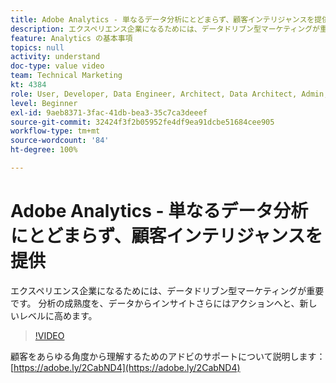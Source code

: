 ```yaml
---
title: Adobe Analytics - 単なるデータ分析にとどまらず、顧客インテリジャンスを提供
description: エクスペリエンス企業になるためには、データドリブン型マーケティングが重要です。 分析の成熟度を、データからインサイトさらにはアクションへと、新しいレベルに高めます。
feature: Analytics の基本事項
topics: null
activity: understand
doc-type: value video
team: Technical Marketing
kt: 4384
role: User, Developer, Data Engineer, Architect, Data Architect, Admin, Leader
level: Beginner
exl-id: 9aeb8371-3fac-41db-bea3-35c7ca3deeef
source-git-commit: 32424f3f2b05952fe4df9ea91dcbe51684cee905
workflow-type: tm+mt
source-wordcount: '84'
ht-degree: 100%

---
```


# Adobe Analytics - 単なるデータ分析にとどまらず、顧客インテリジャンスを提供

エクスペリエンス企業になるためには、データドリブン型マーケティングが重要です。 分析の成熟度を、データからインサイトさらにはアクションへと、新しいレベルに高めます。

>[!VIDEO](https://video.tv.adobe.com/v/31502/?quality=12)

顧客をあらゆる角度から理解するためのアドビのサポートについて説明します：[https://adobe.ly/2CabND4](https://adobe.ly/2CabND4)
